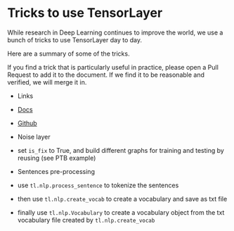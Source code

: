 # Tricks to use TensorLayer

While research in Deep Learning continues to improve the world, we use a bunch of tricks to use TensorLayer day to day.

Here are a summary of some of the tricks.

If you find a trick that is particularly useful in practice, please open a Pull Request to add it to the document. If we find it to be reasonable and verified, we will merge it in.

* Links 
 * [Docs](http://tensorlayer.readthedocs.io/en/latest/)
 * [Github](https://github.com/zsdonghao/tensorlayer)

* Noise layer
 * set `is_fix` to True, and build different graphs for training and testing by reusing (see PTB example)

* Sentences pre-processing
 * use `tl.nlp.process_sentence` to tokenize the sentences
 * then use `tl.nlp.create_vocab` to create a vocabulary and save as txt file
 * finally use `tl.nlp.Vocabulary` to create a vocabulary object from the txt vocabulary file created by `tl.nlp.create_vocab`
